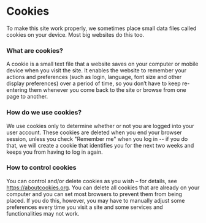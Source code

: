 # Cookies

To make this site work properly, we sometimes place small data files called cookies on your device. Most big websites do this too.

### What are cookies?

A cookie is a small text file that a website saves on your computer or mobile device when you visit the site. It enables the website to remember your actions and preferences (such as login, language, font size and other display preferences) over a period of time, so you don’t have to keep re-entering them whenever you come back to the site or browse from one page to another.

### How do we use cookies?

We use cookies only to determine whether or not you are logged into your user account. These cookies are deleted when you end your browser session, unless you check "Remember me" when you log in -- if you do that, we will create a cookie that identifies you for the next two weeks and keeps you from having to log in again.

### How to control cookies

You can control and/or delete cookies as you wish – for details, see <https://aboutcookies.org>. You can delete all cookies that are already on your computer and you can set most browsers to prevent them from being placed. If you do this, however, you may have to manually adjust some preferences every time you visit a site and some services and functionalities may not work.
